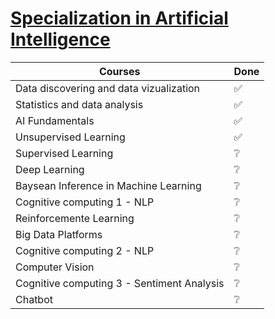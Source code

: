 # [Specialization in Artificial Intelligence](https://www.iesb.br/pos/curso/inteligencia-artificial-remoto-)

|Courses|Done|
|---|---|
|Data discovering and data vizualization|✅|
|Statistics and data analysis|✅|
|AI Fundamentals|✅|
|Unsupervised Learning|✅|
|Supervised Learning|❔|
|Deep Learning|❔|
|Baysean Inference in Machine Learning|❔|
|Cognitive computing 1 - NLP|❔|
|Reinforcemente Learning|❔|
|Big Data Platforms|❔|
|Cognitive computing 2 - NLP|❔|
|Computer Vision|❔|
|Cognitive computing 3 - Sentiment Analysis|❔|
|Chatbot|❔|
